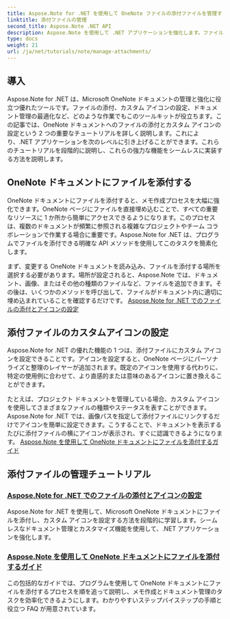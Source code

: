 ```yaml
---
title: Aspose.Note for .NET を使用して OneNote ファイルの添付ファイルを管理する
linktitle: 添付ファイルの管理
second_title: Aspose.Note .NET API
description: Aspose.Note を使用して .NET アプリケーションを強化します。ファイルの添付、アイコンの設定、添付ファイルの取得に関するチュートリアルを参照して、開発を強化します。
type: docs
weight: 21
url: /ja/net/tutorials/note/manage-attachments/
---
```

## 導入

Aspose.Note for .NET は、Microsoft OneNote ドキュメントの管理と強化に役立つ優れたツールです。ファイルの添付、カスタム アイコンの設定、ドキュメント管理の最適化など、どのような作業でもこのツールキットが役立ちます。この記事では、OneNote ドキュメントへのファイルの添付とカスタム アイコンの設定という 2 つの重要なチュートリアルを詳しく説明します。これにより、.NET アプリケーションを次のレベルに引き上げることができます。これらのチュートリアルを段階的に説明し、これらの強力な機能をシームレスに実装する方法を説明します。

## OneNote ドキュメントにファイルを添付する  
OneNote ドキュメントにファイルを添付すると、メモ作成プロセスを大幅に強化できます。OneNote ページにファイルを直接埋め込むことで、すべての重要なリソースに 1 か所から簡単にアクセスできるようになります。このプロセスは、複数のドキュメントが頻繁に参照される複雑なプロジェクトやチーム コラボレーションで作業する場合に重要です。Aspose.Note for .NET は、プログラムでファイルを添付できる明確な API メソッドを使用してこのタスクを簡素化します。

まず、変更する OneNote ドキュメントを読み込み、ファイルを添付する場所を選択する必要があります。場所が設定されると、Aspose.Note では、ドキュメント、画像、またはその他の種類のファイルなど、ファイルを追加できます。その後は、いくつかのメソッドを呼び出して、ファイルがドキュメント内に適切に埋め込まれていることを確認するだけです。
[Aspose.Note for .NET でのファイルの添付とアイコンの設定](./attaching-files-setting-icons/)

## 添付ファイルのカスタムアイコンの設定  
Aspose.Note for .NET の優れた機能の 1 つは、添付ファイルにカスタム アイコンを設定できることです。アイコンを設定すると、OneNote ページにパーソナライズと整理のレイヤーが追加されます。既定のアイコンを使用する代わりに、特定の使用例に合わせて、より直感的または意味のあるアイコンに置き換えることができます。

たとえば、プロジェクト ドキュメントを管理している場合、カスタム アイコンを使用してさまざまなファイルの種類やステータスを表すことができます。Aspose.Note for .NET では、画像パスを指定して添付ファイルにリンクするだけでアイコンを簡単に設定できます。こうすることで、ドキュメントを表示するたびに添付ファイルの横にアイコンが表示され、すぐに認識できるようになります。
[Aspose.Note を使用して OneNote ドキュメントにファイルを添付するガイド](./attach-file-in-one-note-documents/)

## 添付ファイルの管理チュートリアル
### [Aspose.Note for .NET でのファイルの添付とアイコンの設定](./attaching-files-setting-icons/)
Aspose.Note for .NET を使用して、Microsoft OneNote ドキュメントにファイルを添付し、カスタム アイコンを設定する方法を段階的に学習します。シームレスなドキュメント管理とカスタマイズ機能を使用して、.NET アプリケーションを強化します。
### [Aspose.Note を使用して OneNote ドキュメントにファイルを添付するガイド](./attach-file-in-one-note-documents/)
この包括的なガイドでは、プログラムを使用して OneNote ドキュメントにファイルを添付するプロセスを順を追って説明し、メモ作成とドキュメント管理のタスクを効率化できるようにします。わかりやすいステップバイステップの手順と役立つ FAQ が用意されています。